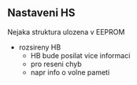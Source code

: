 ## Nastaveni HS

Nejaka struktura ulozena v EEPROM

* rozsireny HB 
    - HB bude posilat vice informaci
    - pro reseni chyb
    - napr info o volne pameti